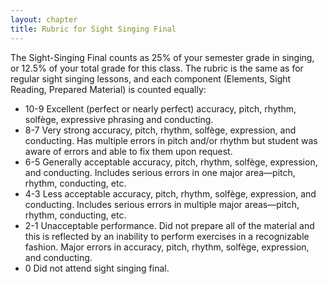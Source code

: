 ```yaml
---
layout: chapter
title: Rubric for Sight Singing Final
---
```


The Sight-Singing Final counts as 25% of your semester grade in singing, or 12.5% of your total grade for this class. The rubric is the same as for regular sight singing lessons, and each component (Elements, Sight Reading, Prepared Material) is counted equally: 

- 10-9 Excellent (perfect or nearly perfect) accuracy, pitch, rhythm, solfège, expressive phrasing and conducting. 
- 8-7 Very strong accuracy, pitch, rhythm, solfège, expression, and conducting. Has multiple errors in pitch and/or rhythm but student was aware of errors and able to fix them upon request.
- 6-5 Generally acceptable accuracy, pitch, rhythm, solfège, expression, and conducting. Includes serious errors in one major area—pitch, rhythm, conducting, etc. 
- 4-3 Less acceptable accuracy, pitch, rhythm, solfège, expression, and conducting. Includes serious errors in multiple major areas—pitch, rhythm, conducting, etc. 
- 2-1 Unacceptable performance. Did not prepare all of the material and this is reflected by an inability to perform exercises in a recognizable fashion. Major errors in accuracy, pitch, rhythm, solfège, expression, and conducting. 
- 0 Did not attend sight singing final.